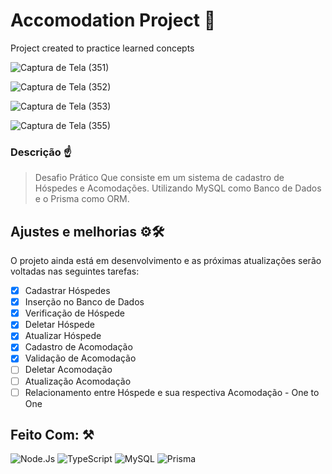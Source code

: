 # Accomodation Project 🐐
 Project created to practice learned concepts
 
 ![Captura de Tela (351)](https://user-images.githubusercontent.com/77081114/164318000-d1762d49-7c49-4e9d-9484-7ab15df3bb81.png)
 
![Captura de Tela (352)](https://user-images.githubusercontent.com/77081114/164318006-e313ae98-d846-4aec-906e-99bcc663e5a5.png)

![Captura de Tela (353)](https://user-images.githubusercontent.com/77081114/164318008-c8b3123b-4cbc-4e95-9851-502bdd0dd545.png)

![Captura de Tela (355)](https://user-images.githubusercontent.com/77081114/164318010-4c698f1b-7cc0-4be0-a5fd-746095214135.png)

### Descrição ☝
> Desafio Prático
> Que consiste em um sistema de cadastro de Hóspedes e Acomodações. Utilizando MySQL como Banco de Dados e o Prisma como ORM.


## Ajustes e melhorias ⚙🛠

O projeto ainda está em desenvolvimento e as próximas atualizações serão voltadas nas seguintes tarefas:

- [x] Cadastrar Hóspedes
- [x] Inserção no Banco de Dados
- [x] Verificação de Hóspede
- [x] Deletar Hóspede
- [x] Atualizar Hóspede
- [x] Cadastro de Acomodação
- [x] Validação de Acomodação
- [ ] Deletar Acomodação
- [ ] Atualização Acomodação
- [ ] Relacionamento entre Hóspede e sua respectiva Acomodação - One to One

## Feito Com: ⚒
![Node.Js](https://img.shields.io/badge/Node.js-52b788?style=for-the-badge&logo=node.js&logoColor=white)
![TypeScript](https://img.shields.io/badge/TypeScript-00b4d8?style=for-the-badge&logo=typescript&logoColor=white)
![MySQL](https://img.shields.io/badge/MySQL-00000F?style=for-the-badge&logo=mysql&logoColor=white)
![Prisma](https://img.shields.io/badge/Prisma-0a9396?style=for-the-badge&logo=prisma&logoColor=white)
